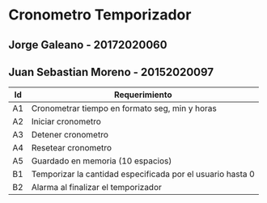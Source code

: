 # Cronometro Temporizador

## Jorge Galeano - 20172020060
## Juan Sebastian Moreno - 20152020097

| Id | Requerimiento |
| ------------- | ------------- |
| A1 | Cronometrar tiempo en formato seg, min y horas |
| A2 |	Iniciar cronometro |
| A3 |	Detener cronometro |
| A4 |	Resetear cronometro |
| A5 |	Guardado en memoria (10 espacios) |
| B1 |	Temporizar la cantidad especificada por el usuario hasta 0 |
| B2 |	Alarma al finalizar el temporizador  |

